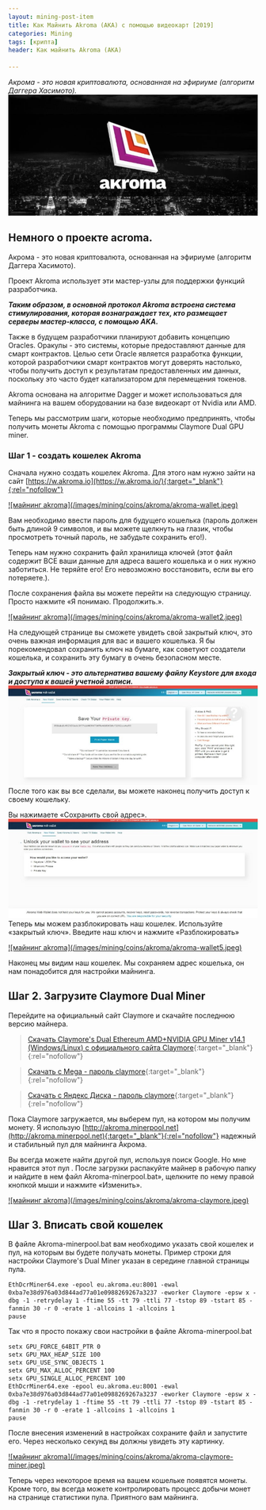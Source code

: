 ```yaml
---
layout: mining-post-item
title: Как Майнить Akroma (AKA) с помощью видеокарт [2019]
categories: Mining
tags: [крипта]
header: Как майнить Akroma (AKA)

---
```

*Акрома - это новая криптовалюта, основанная на эфириуме (алгоритм Даггера Хасимото).*
![майнинг akroma](/images/mining/coins/akroma/akroma.jpeg)


## Немного о проекте acroma.
Акрома - это новая криптовалюта, основанная на эфириуме (алгоритм Даггера Хасимото).

Проект Akroma использует эти мастер-узлы для поддержки функций разработчика. 

***Таким образом, в основной протокол Akroma встроена система стимулирования, которая вознаграждает тех, кто размещает серверы мастер-класса, с помощью AKA.***

 Также в будущем разработчики планируют добавить концепцию Oracles. Оракулы - это системы, которые предоставляют данные для смарт контрактов. Целью сети Oracle является разработка функции, которой разработчики смарт контрактов могут доверять настолько, чтобы получить доступ к результатам предоставленных им данных, поскольку это часто будет катализатором для перемещения токенов.
 
Akroma основана на алгоритме Dagger и может использоваться для майнинга на вашем оборудовании на базе видеокарт от Nvidia или AMD.

Теперь мы рассмотрим шаги, которые необходимо предпринять, чтобы получить монеты Akroma с помощью программы Claymore Dual GPU miner.

### Шаг 1 - создать кошелек Akroma
Сначала нужно создать кошелек Akroma. Для этого нам нужно зайти на сайт 
[https://w.akroma.io](https://w.akroma.io/){:target="_blank"}{:rel="nofollow"}

<a href="/images/mining/coins/akroma/akroma-wallet.jpeg" class="gray lightbox-image current">
![майнинг akroma](/images/mining/coins/akroma/akroma-wallet.jpeg)
</a>


Вам необходимо ввести пароль для будущего кошелька (пароль должен быть длиной 9 символов, и вы можете щелкнуть на глазик, чтобы просмотреть точный пароль, не забудьте сохранить его!).

Теперь нам нужно сохранить файл хранилища ключей (этот файл содержит ВСЕ ваши данные для адреса вашего кошелька и о них нужно заботиться. Не теряйте его! Его невозможно восстановить, если вы его потеряете.).

После сохранения файла вы можете перейти на следующую страницу. Просто нажмите «Я понимаю. Продолжить.».

<a href="/images/mining/coins/akroma/akroma-wallet2.jpeg" class="gray lightbox-image current">
![майнинг akroma](/images/mining/coins/akroma/akroma-wallet2.jpeg)
</a>

На следующей странице вы сможете увидеть свой закрытый ключ, это очень важная информация для вас и вашего кошелька. Я бы порекомендовал сохранить ключ на бумаге, как советуют создатели кошелька, и сохранить эту бумагу в очень безопасном месте. 

***Закрытый ключ - это альтернатива вашему файлу Keystore для входа и доступа к вашей учетной записи.***
<a href="/images/mining/coins/akroma/akroma-wallet3.jpeg" class="gray lightbox-image current">
![майнинг akroma](/images/mining/coins/akroma/akroma-wallet3.jpeg)
</a>
После того как вы все сделали, вы можете наконец получить доступ к своему кошельку.

Вы нажимаете «Сохранить свой адрес».
<a href="/images/mining/coins/akroma/akroma-wallet4.jpeg" class="gray lightbox-image current">
![майнинг akroma](/images/mining/coins/akroma/akroma-wallet4.jpeg)
</a>
Теперь мы можем разблокировать наш кошелек. Используйте «закрытый ключ». Введите наш ключ и нажмите «Разблокировать»

<a href="/images/mining/coins/akroma/akroma-wallet5.jpeg" class="gray lightbox-image current">
![майнинг akroma](/images/mining/coins/akroma/akroma-wallet5.jpeg)
</a>

Наконец мы видим наш кошелек. Мы сохраняем адрес кошелька, он нам понадобится для настройки майнинга.

## Шаг 2. Загрузите Claymore Dual Miner 

Перейдите на официальный сайт Claymore и скачайте последнюю версию майнера.



> [Скачать Claymore's Dual Ethereum AMD+NVIDIA GPU Miner v14.1 (Windows/Linux) с официального сайта Claymore](https://claymore-dual.github.io/ru){:target="_blank"}{:rel="nofollow"}
 
>  [Скачать с Mega - пароль claymore](https://mega.nz/#!rXJSTILb!4V1YhoqrLq_svkZbX9cBVczcH-NVhCyYVDZHwU0ZSb4){:target="_blank"}{:rel="nofollow"}
 
>  [Скачать с Яндекс Диска - пароль claymore](https://yadi.sk/d/N_OHRswOuCISug){:target="_blank"}{:rel="nofollow"}

 
Пока Claymore загружается, мы выберем пул, на котором мы получим монету. Я использую [http://akroma.minerpool.net](http://akroma.minerpool.net){:target="_blank"}{:rel="nofollow"} надежный и стабильный пул для майнинга Акрома. 

Вы всегда можете найти другой пул, используя поиск Google. Но мне нравится этот пул
.
После загрузки распакуйте майнер в рабочую папку и найдите в нем файл Akroma-minerpool.bat», щелкните по нему правой кнопкой мыши и нажмите «Изменить».

<a href="/images/mining/coins/akroma/akroma-claymore.jpeg" class="gray lightbox-image current">
![майнинг akroma](/images/mining/coins/akroma/akroma-claymore.jpeg)
</a>

## Шаг 3. Вписать свой кошелек

 В файле Akroma-minerpool.bat вам необходимо указать свой кошелек и пул, на которым вы будете получать монеты. Пример строки для настройки Claymore's Dual Miner указан в середине главной страницы пула.
 
``` 
EthDcrMiner64.exe -epool eu.akroma.eu:8001 -ewal 0xba7e38d976a03d844ad77a01e0988269267a3237 -eworker Claymore -epsw x -dbg -1 -retrydelay 1 -ftime 55 -tt 79 -ttli 77 -tstop 89 -tstart 85 -fanmin 30 -r 0 -erate 1 -allcoins 1 -allcoins 1
pause
```

Так что я просто покажу свои настройки в файле Akroma-minerpool.bat

```
setx GPU_FORCE_64BIT_PTR 0
setx GPU_MAX_HEAP_SIZE 100
setx GPU_USE_SYNC_OBJECTS 1
setx GPU_MAX_ALLOC_PERCENT 100
setx GPU_SINGLE_ALLOC_PERCENT 100
EthDcrMiner64.exe -epool eu.akroma.eu:8001 -ewal 0xba7e38d976a03d844ad77a01e0988269267a3237 -eworker Claymore -epsw x -dbg -1 -retrydelay 1 -ftime 55 -tt 79 -ttli 77 -tstop 89 -tstart 85 -fanmin 30 -r 0 -erate 1 -allcoins 1 -allcoins 1
pause
```

После внесения изменений в настройках сохраните файл и запустите его. Через несколько секунд вы должны увидеть эту картинку.

<a href="/images/mining/coins/akroma/akroma-claymore-miner.jpeg" class="gray lightbox-image current">
![майнинг akroma](/images/mining/coins/akroma/akroma-claymore-miner.jpeg)
</a>

Теперь через некоторое время на вашем кошельке появятся монеты. Кроме того, вы всегда можете контролировать процесс добычи монет на странице статистики пула.
Приятного вам майнинга.
